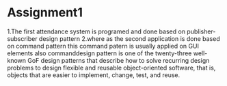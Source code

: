 # Assignment1

1.The first attendance system is 
programed and done based on publisher-subscriber design pattern 
2.where as the second application is done based on command pattern
this command patern is usually applied on GUI elements
also commanddesign pattern is one of the twenty-three well-known GoF design patterns that describe how to solve recurring design problems to design flexible and reusable object-oriented software, that is, objects that are easier to implement, change, test, and reuse.
